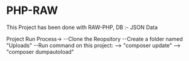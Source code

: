 # PHP-RAW
This Project has been done  with RAW-PHP, DB :- JSON Data

Project Run Process->
--Clone the Reopsitory
--Create a folder named "Uploads"
--Run command on this project:
                         --> "composer update"
                         --> "composer dumpautoload"
          
